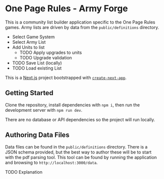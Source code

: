 # One Page Rules - Army Forge

This is a community list builder application specific to the One Page Rules games. Army lists are driven by data from the `public/definitions` directory.

- Select Game System
- Select Army List
- Add Units to list
   - TODO Apply upgrades to units
   - TODO Upgrade validation
- TODO Save List (locally)
- TODO Load existing List

This is a [Next.js](https://nextjs.org/) project bootstrapped with [`create-next-app`](https://github.com/vercel/next.js/tree/canary/packages/create-next-app).

## Getting Started

Clone the repository, install dependencies with `npm i`, then run the development server with `npm run dev`.

There are no database or API dependencies so the project will run locally.

## Authoring Data Files

Data files can be found in the `public/definitions` directory. There is a JSON schema provided, but the best way to author these will be to start with the pdf parsing tool. This tool can be found by running the application and browsing to `http://localhost:3000/data`.

TODO Explanation